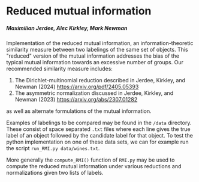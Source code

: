 # Reduced mutual information

##### Maximilian Jerdee, Alec Kirkley, Mark Newman

Implementation of the reduced mutual information, an information-theoretic similarity measure between two labelings of the same set of objects. This "reduced" version of the mutual information addresses the bias of the typical mutual information towards an excessive number of groups. Our recommended similarity measure includes:
1. The Dirichlet-multinomial reduction described in Jerdee, Kirkley, and Newman (2024) https://arxiv.org/pdf/2405.05393
2. The asymmetric normalization discussed in Jerdee, Kirkley, and Newman (2023) https://arxiv.org/abs/2307.01282

as well as alternate formulations of the mutual information.

Examples of labelings to be compared may be found in the `/data` directory. These consist of space separated `.txt` files where each line gives the true label of an object followed by the candidate label for that object. To test the python implementation on one of these data sets, we can for example run the script `run_RMI.py data/wines.txt`. 

More generally the `compute_RMI()` function of `RMI.py` may be used to compute the reduced mutual information under various reductions and normalizations given two lists of labels. 
